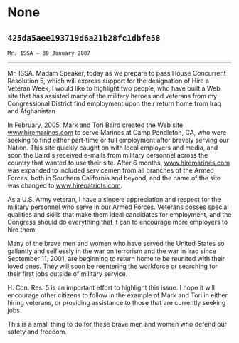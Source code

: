# None
## `425da5aee193719d6a21b28fc1dbfe58`
`Mr. ISSA — 30 January 2007`

---


Mr. ISSA. Madam Speaker, today as we prepare to pass House Concurrent 
Resolution 5, which will express support for the designation of Hire a 
Veteran Week, I would like to highlight two people, who have built a 
Web site that has assisted many of the military heroes and veterans 
from my Congressional District find employment upon their return home 
from Iraq and Afghanistan.

In February, 2005, Mark and Tori Baird created the Web site 
www.hiremarines.com to serve Marines at Camp Pendleton, CA, who were 
seeking to find either part-time or full employment after bravely 
serving our Nation. This site quickly caught on with local employers 
and media, and soon the Baird's received e-mails from military 
personnel across the country that wanted to use their site. After 6 
months, www.hiremarines.com was expanded to included servicemen from 
all branches of the Armed Forces, both in Southern California and 
beyond, and the name of the site was changed to www.hirepatriots.com.

As a U.S. Army veteran, I have a sincere appreciation and respect for 
the military personnel who serve in our Armed Forces. Veterans posses 
special qualities and skills that make them ideal candidates for 
employment, and the Congress should do everything that it can to 
encourage more employers to hire them.

Many of the brave men and women who have served the United States so 
gallantly and selflessly in the war on terrorism and the war in Iraq 
since September 11, 2001, are beginning to return home to be reunited 
with their loved ones. They will soon be reentering the workforce or 
searching for their first jobs outside of military service.

H. Con. Res. 5 is an important effort to highlight this issue. I hope 
it will encourage other citizens to follow in the example of Mark and 
Tori in either hiring veterans, or providing assistance to those that 
are currently seeking jobs.

This is a small thing to do for these brave men and women who defend 
our safety and freedom.